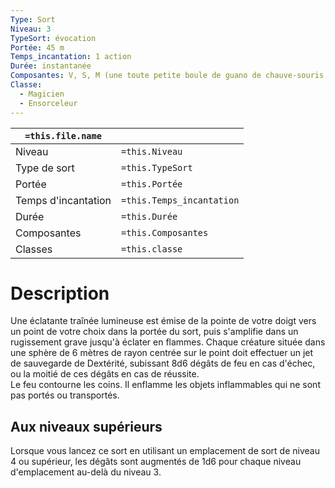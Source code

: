 ```yaml
---
Type: Sort
Niveau: 3
TypeSort: évocation
Portée: 45 m
Temps_incantation: 1 action
Durée: instantanée
Composantes: V, S, M (une toute petite boule de guano de chauve-souris et du souffre)
Classe:
  - Magicien
  - Ensorceleur
---
```


| `=this.file.name`   |                           |
| ------------------- | ------------------------- |
| Niveau              | `=this.Niveau`            |
| Type de sort        | `=this.TypeSort`          |
| Portée              | `=this.Portée`            |
| Temps d'incantation | `=this.Temps_incantation` |
| Durée               | `=this.Durée`             |
| Composantes         | `=this.Composantes`       |
| Classes             | `=this.classe`            |

# Description
Une éclatante traînée lumineuse est émise de la pointe de votre doigt vers un point de votre choix dans la portée du sort, puis s'amplifie dans un rugissement grave jusqu'à éclater en flammes. Chaque créature située dans une sphère de 6 mètres de rayon centrée sur le point doit effectuer un jet de sauvegarde de Dextérité, subissant 8d6 dégâts de feu en cas d'échec, ou la moitié de ces dégâts en cas de réussite.  
Le feu contourne les coins. Il enflamme les objets inflammables qui ne sont pas portés ou transportés.
## Aux niveaux supérieurs
Lorsque vous lancez ce sort en utilisant un emplacement de sort de niveau 4 ou supérieur, les dégâts sont augmentés de 1d6 pour chaque niveau d'emplacement au-delà du niveau 3.